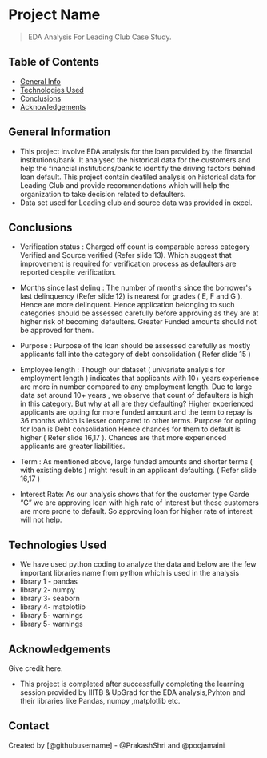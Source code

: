 # Project Name
> EDA Analysis For Leading Club Case Study.


## Table of Contents
* [General Info](#general-information)
* [Technologies Used](#technologies-used)
* [Conclusions](#conclusions)
* [Acknowledgements](#acknowledgements)

<!-- You can include any other section that is pertinent to your problem -->

## General Information
- This project involve EDA analysis for the loan provided by the financial institutions/bank .It analysed the historical data for the customers and help the financial institutions/bank to identify the driving factors behind loan default. This project contain deatiled analysis on historical data for Leading Club and provide recommendations which will help the organization to take decision related to defaulters.
- Data set used for Leading club and source data was provided in excel.

<!-- You don't have to answer all the questions - just the ones relevant to your project. -->

## Conclusions
- Verification status : Charged off count is comparable across category Verified and Source verified (Refer slide 13). Which suggest that improvement is required for verification process as defaulters are reported despite verification.

- Months since last delinq : The number of months since the borrower's last delinquency (Refer slide 12) is nearest for grades ( E, F and G ). Hence are more delinquent. Hence application belonging to such categories should be assessed carefully before approving as they are at higher risk of becoming defaulters. Greater Funded amounts should not be approved for them.

- Purpose :  Purpose of the loan should be assessed carefully as mostly applicants fall into the category of debt consolidation ( Refer slide 15 )

- Employee length : Though our dataset ( univariate analysis for employment length ) indicates that applicants with 10+ years experience are more in number compared to any employment length. Due to large data set around 10+ years , we observe that count of defaulters is high in this category. But why at all are they defaulting? Higher experienced applicants  are opting for more funded amount and the term to repay is 36 months which is lesser compared to other terms. Purpose for opting for loan is Debt consolidation Hence chances for them to   default is higher ( Refer slide 16,17 ). Chances are that more experienced applicants are greater liabilities.

- Term : As mentioned above, large funded amounts and shorter terms ( with existing debts ) might result in an applicant defaulting. ( Refer slide 16,17 )

- Interest Rate: As our analysis shows that for the customer type Garde “G” we are approving loan with high rate of interest but these customers are more prone to default. So approving loan for higher rate of interest will not help.


<!-- You don't have to answer all the questions - just the ones relevant to your project. -->


## Technologies Used
- We have used python coding to analyze the data and below are the few important libraries name from python which is used in the analysis
- library 1 - pandas
- library 2- numpy
- library 3- seaborn
- library 4- matplotlib
- library 5- warnings
- library 5- warnings

<!-- As the libraries versions keep on changing, it is recommended to mention the version of library used in this project -->

## Acknowledgements
Give credit here.
- This project is completed after successfully completing the learning session provided by IIITB & UpGrad for the EDA analysis,Pyhton and their libraries like Pandas, numpy ,matplotlib etc.



## Contact
Created by [@githubusername] - @PrakashShri and @poojamaini


<!-- Optional -->
<!-- ## License -->
<!-- This project is open source and available under the [... License](). -->

<!-- You don't have to include all sections - just the one's relevant to your project -->
